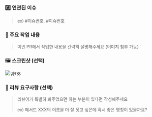 ### #️⃣ 연관된 이슈

> ex) #이슈번호, #이슈번호

### 📝 주요 작업 내용

> 이번 PR에서 작업한 내용을 간략히 설명해주세요 (이미지 첨부 가능)

### 🖼️ 스크린샷 (선택)
![쿼카8](https://github.com/pknu-wap/2024-1_App1/assets/144558971/eb4f46a5-f2ba-4ec2-a6ab-238741b1659e)


### 💬 리뷰 요구사항 (선택)

> 리뷰어가 특별히 봐주었으면 하는 부분이 있다면 작성해주세요
>
> ex) 메서드 XXX의 이름을 더 잘 짓고 싶은데 혹시 좋은 명칭이 있을까요?